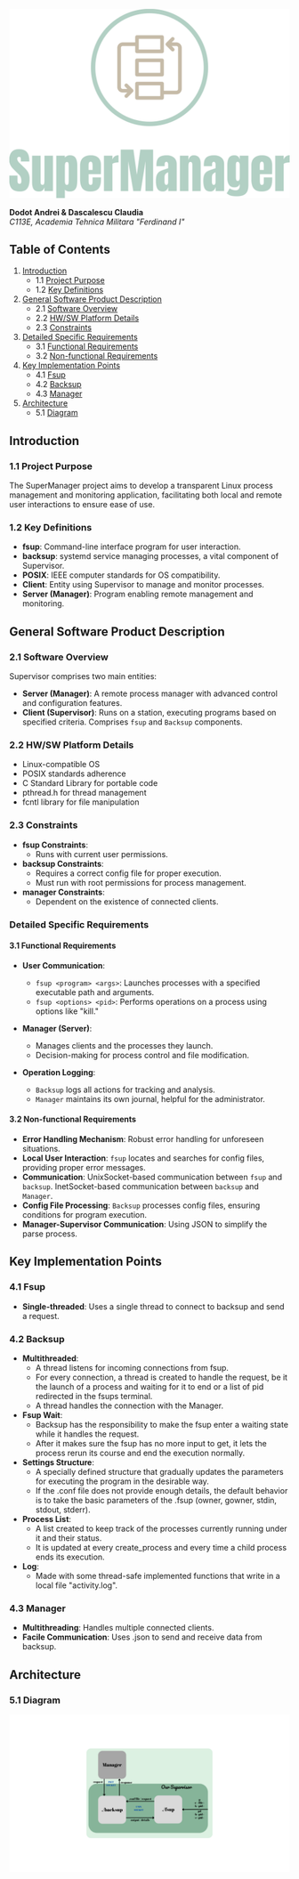 ![Image Alt text](/logo.png "Diagram")

**Dodot Andrei & Dascalescu Claudia**  
*C113E, Academia Tehnica Militara "Ferdinand I"*

## Table of Contents

1. [Introduction](#introduction)
   - 1.1 [Project Purpose](#project-purpose)
   - 1.2 [Key Definitions](#key-definitions)
2. [General Software Product Description](#general-software-product-description)
   - 2.1 [Software Overview](#software-overview)
   - 2.2 [HW/SW Platform Details](#platform-details)
   - 2.3 [Constraints](#constraints)
3. [Detailed Specific Requirements](#detailed-specific-requirements)
   - 3.1 [Functional Requirements](#functional-requirements)
   - 3.2 [Non-functional Requirements](#non-functional-requirements)
4. [Key Implementation Points](#key-implementation-points)
   - 4.1 [Fsup](#fsup)
   - 4.2 [Backsup](#backsup)
   - 4.3 [Manager](#manager)
5. [Architecture](#architecture)
   - 5.1 [Diagram](#diagram)

## Introduction

### 1.1 Project Purpose
The SuperManager project aims to develop a transparent Linux process management and monitoring application, facilitating both local and remote user interactions to ensure ease of use.

### 1.2 Key Definitions
- **fsup**: Command-line interface program for user interaction.
- **backsup**: systemd service managing processes, a vital component of Supervisor.
- **POSIX**: IEEE computer standards for OS compatibility.
- **Client**: Entity using Supervisor to manage and monitor processes.
- **Server (Manager)**: Program enabling remote management and monitoring.

## General Software Product Description

### 2.1 Software Overview
Supervisor comprises two main entities:
- **Server (Manager)**: A remote process manager with advanced control and configuration features.
- **Client (Supervisor)**: Runs on a station, executing programs based on specified criteria. Comprises `fsup` and `Backsup` components.

### 2.2 HW/SW Platform Details
- Linux-compatible OS
- POSIX standards adherence
- C Standard Library for portable code
- pthread.h for thread management
- fcntl library for file manipulation

### 2.3 Constraints
- **fsup Constraints**:
  - Runs with current user permissions.
- **backsup Constraints**:
  - Requires a correct config file for proper execution.
  - Must run with root permissions for process management.
- **manager Constraints**:
  - Dependent on the existence of connected clients.

### Detailed Specific Requirements

#### 3.1 Functional Requirements
- **User Communication**:
  - `fsup <program> <args>`: Launches processes with a specified executable path and arguments.
  - `fsup <options> <pid>`: Performs operations on a process using options like "kill."

- **Manager (Server)**:
  - Manages clients and the processes they launch.
  - Decision-making for process control and file modification.

- **Operation Logging**:
  - `Backsup` logs all actions for tracking and analysis.
  - `Manager` maintains its own journal, helpful for the administrator.

#### 3.2 Non-functional Requirements
- **Error Handling Mechanism**: Robust error handling for unforeseen situations.
- **Local User Interaction**: `fsup` locates and searches for config files, providing proper error messages.
- **Communication**: UnixSocket-based communication between `fsup` and `backsup`.
  InetSocket-based communication between `backsup` and `Manager`.
- **Config File Processing**: `Backsup` processes config files, ensuring conditions for program execution.
- **Manager-Supervisor Communication**: Using JSON to simplify the parse process.

## Key Implementation Points

### 4.1 Fsup
- **Single-threaded**: Uses a single thread to connect to backsup and send a request.

### 4.2 Backsup
- **Multithreaded**:
  - A thread listens for incoming connections from fsup.
  - For every connection, a thread is created to handle the request, be it the launch of a process and waiting for it to end or a list of pid redirected in the fsups terminal.
  - A thread handles the connection with the Manager.
- **Fsup Wait**:
  - Backsup has the responsibility to make the fsup enter a waiting state while it handles the request.
  - After it makes sure the fsup has no more input to get, it lets the process rerun its course and end the execution normally.
- **Settings Structure**:
  - A specially defined structure that gradually updates the parameters for executing the program in the desirable way.
  - If the .conf file does not provide enough details, the default behavior is to take the basic parameters of the .fsup (owner, gowner, stdin, stdout, stderr).
- **Process List**:
  - A list created to keep track of the processes currently running under it and their status.
  - It is updated at every create_process and every time a child process ends its execution.
- **Log**:
  - Made with some thread-safe implemented functions that write in a local file "activity.log".

### 4.3 Manager
- **Multithreading**: Handles multiple connected clients.
- **Facile Communication**: Uses .json to send and receive data from backsup.

## Architecture

### 5.1 Diagram
![Image Alt text](/Diagram.png "Diagram")


